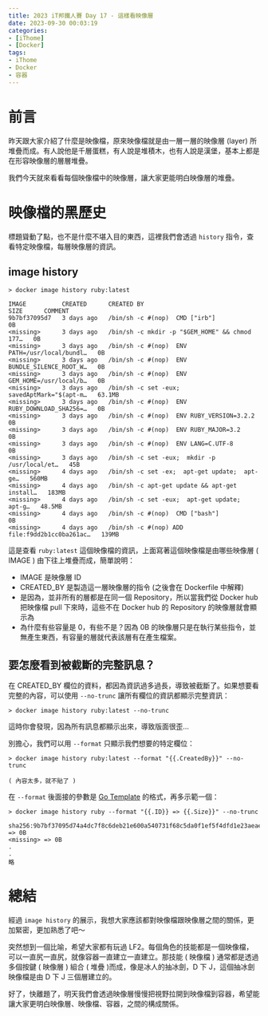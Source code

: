 ```yaml
---
title: 2023 iT邦鐵人賽 Day 17 - 這樣看映像層
date: 2023-09-30 00:03:19
categories: 
- [iThome]
- [Docker]
tags: 
- iThome
- Docker
- 容器
---
```

# 前言

昨天跟大家介紹了什麼是映像檔，原來映像檔就是由一層一層的映像層 (layer) 所堆疊而成。有人說他是千層蛋糕，有人說是堆積木，也有人說是漢堡，基本上都是在形容映像層的層層堆疊。

我們今天就來看看每個映像檔中的映像層，讓大家更能明白映像層的堆疊。

<!--more-->

# 映像檔的黑歷史

標題聳動了點，也不是什麼不堪入目的東西，這裡我們會透過 `history` 指令，查看特定映像檔，每層映像層的資訊。

## image history

```docker
> docker image history ruby:latest

IMAGE          CREATED      CREATED BY                                       SIZE      COMMENT
9b7bf37095d7   3 days ago   /bin/sh -c #(nop)  CMD ["irb"]                   0B
<missing>      3 days ago   /bin/sh -c mkdir -p "$GEM_HOME" && chmod 177…   0B
<missing>      3 days ago   /bin/sh -c #(nop)  ENV PATH=/usr/local/bundl…   0B
<missing>      3 days ago   /bin/sh -c #(nop)  ENV BUNDLE_SILENCE_ROOT_W…   0B
<missing>      3 days ago   /bin/sh -c #(nop)  ENV GEM_HOME=/usr/local/b…   0B
<missing>      3 days ago   /bin/sh -c set -eux;   savedAptMark="$(apt-m…   63.1MB
<missing>      3 days ago   /bin/sh -c #(nop)  ENV RUBY_DOWNLOAD_SHA256=…   0B
<missing>      3 days ago   /bin/sh -c #(nop)  ENV RUBY_VERSION=3.2.2        0B
<missing>      3 days ago   /bin/sh -c #(nop)  ENV RUBY_MAJOR=3.2            0B
<missing>      3 days ago   /bin/sh -c #(nop)  ENV LANG=C.UTF-8              0B
<missing>      3 days ago   /bin/sh -c set -eux;  mkdir -p /usr/local/et…   45B
<missing>      4 days ago   /bin/sh -c set -ex;  apt-get update;  apt-ge…   560MB
<missing>      4 days ago   /bin/sh -c apt-get update && apt-get install…   183MB
<missing>      4 days ago   /bin/sh -c set -eux;  apt-get update;  apt-g…   48.5MB
<missing>      4 days ago   /bin/sh -c #(nop)  CMD ["bash"]                  0B
<missing>      4 days ago   /bin/sh -c #(nop) ADD file:f9dd2b1cc0ba261ac…   139MB
```

這是查看 `ruby:latest` 這個映像檔的資訊，上面寫著這個映像檔是由哪些映像層 ( IMAGE ) 由下往上堆疊而成，簡單說明：

- IMAGE 是映像層 ID
- CREATED_BY 是製造這一層映像層的指令 (之後會在 Dockerfile 中解釋)
- <missing> 是因為，並非所有的層都是在同一個 Repository，所以當我們從 Docker hub 把映像檔 pull 下來時，這些不在 Docker hub 的 Repository 的映像層就會顯示為 <missing>
- 為什麼有些容量是 0，有些不是？因為 0B 的映像層只是在執行某些指令，並無產生東西，有容量的層就代表該層有在產生檔案。

## 要怎麼看到被截斷的完整訊息？

在 CREATED_BY 欄位的資料，都因為資訊過多過長，導致被截斷了。如果想要看完整的內容，可以使用 `--no-trunc` 讓所有欄位的資訊都顯示完整資訊：

```docker
> docker image history ruby:latest --no-trunc 
```

這時你會發現，因為所有訊息都顯示出來，導致版面很歪…

別擔心，我們可以用 `--format` 只顯示我們想要的特定欄位：

```docker
> docker image history ruby:latest --format "{{.CreatedBy}}" --no-trunc

( 內容太多，就不貼了 )
```

在 `--format` 後面接的參數是 [Go Template](https://pkg.go.dev/text/template) 的格式，再多示範一個：

```docker
> docker image history ruby --format "{{.ID}} => {{.Size}}" --no-trunc

sha256:9b7bf37095d74a4dc7f8c6deb21e600a540731f68c5da0f1ef5f4dfd1e23aeae => 0B
<missing> => 0B
.
.
略
```

# 總結

經過 `image history` 的展示，我想大家應該都對映像檔跟映像層之間的關係，更加緊密，更加熟悉了吧～

突然想到一個比喻，希望大家都有玩過 LF2。每個角色的技能都是一個映像檔，可以一直尻一直尻，就像容器一直建立一直建立。那技能 ( 映像檔 ) 通常都是透過多個按鍵 ( 映像層 ) 組合 ( 堆疊 )而成，像是冰人的抽冰劍，D 下 J，這個抽冰劍映像檔是由 D 下 J 三個層建立的。

好了，快離題了，明天我們會透過映像層慢慢把視野拉開到映像檔到容器，希望能讓大家更明白映像層、映像檔、容器，之間的構成關係。